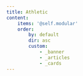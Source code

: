 ```yaml
---
title: Athletic
content:
    items: '@self.modular'
    order:
        by: default
        dir: asc
        custom:
            - _banner
            - _articles
            - _cards
---
```

